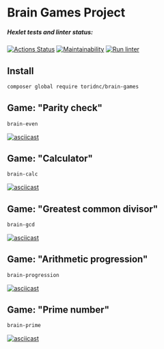 # Brain Games Project

##### Hexlet tests and linter status:
[![Actions Status](https://github.com/toridnc/php-project-lvl1/workflows/hexlet-check/badge.svg)](https://github.com/toridnc/php-project-lvl1/actions) [![Maintainability](https://api.codeclimate.com/v1/badges/a99a88d28ad37a79dbf6/maintainability)](https://codeclimate.com/github/codeclimate/codeclimate/maintainability) [![Run linter](https://github.com/toridnc/php-project-lvl1/actions/workflows/run-linter.yml/badge.svg)](https://github.com/toridnc/php-project-lvl1/actions)

## Install
```sh
composer global require toridnc/brain-games
```

## Game: "Parity check"
```sh
brain-even
```

[![asciicast](https://asciinema.org/a/464796.svg)](https://asciinema.org/a/464796)

## Game: "Calculator"
```sh
brain-calc
```

[![asciicast](https://asciinema.org/a/464797.svg)](https://asciinema.org/a/464797)

## Game: "Greatest common divisor"
```sh
brain-gcd
```

[![asciicast](https://asciinema.org/a/464798.svg)](https://asciinema.org/a/464798)

## Game: "Arithmetic progression"
```sh
brain-progression
```

[![asciicast](https://asciinema.org/a/464801.svg)](https://asciinema.org/a/464801)

## Game: "Prime number"
```sh
brain-prime
```

[![asciicast](https://asciinema.org/a/464802.svg)](https://asciinema.org/a/464802)
